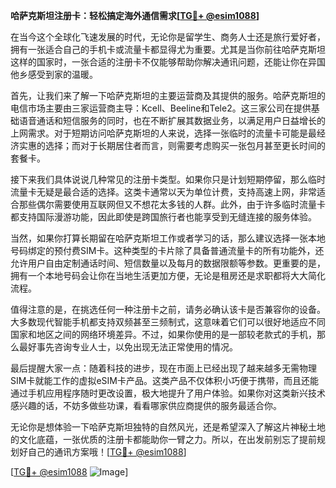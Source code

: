 **哈萨克斯坦注册卡：轻松搞定海外通信需求[[TG💪+ @esim1088](https://t.me/s/esim1088)]**

在当今这个全球化飞速发展的时代，无论你是留学生、商务人士还是旅行爱好者，拥有一张适合自己的手机卡或流量卡都显得尤为重要。尤其是当你前往哈萨克斯坦这样的国家时，一张合适的注册卡不仅能够帮助你解决通讯问题，还能让你在异国他乡感受到家的温暖。

首先，让我们来了解一下哈萨克斯坦的主要运营商及其提供的服务。哈萨克斯坦的电信市场主要由三家运营商主导：Kcell、Beeline和Tele2。这三家公司在提供基础语音通话和短信服务的同时，也在不断扩展其数据业务，以满足用户日益增长的上网需求。对于短期访问哈萨克斯坦的人来说，选择一张临时的流量卡可能是最经济实惠的选择；而对于长期居住者而言，则需要考虑购买一张包月甚至更长时间的套餐卡。

接下来我们具体说说几种常见的注册卡类型。如果你只是计划短期停留，那么临时流量卡无疑是最合适的选择。这类卡通常以天为单位计费，支持高速上网，非常适合那些偶尔需要使用互联网但又不想花太多钱的人群。此外，由于许多临时流量卡都支持国际漫游功能，因此即使是跨国旅行者也能享受到无缝连接的服务体验。

当然，如果你打算长期留在哈萨克斯坦工作或者学习的话，那么建议选择一张本地号码绑定的预付费SIM卡。这种类型的卡片除了具备普通流量卡的所有功能外，还允许用户自由定制通话时间、短信数量以及每月的数据限额等参数。更重要的是，拥有一个本地号码会让你在当地生活更加方便，无论是租房还是求职都将大大简化流程。

值得注意的是，在挑选任何一种注册卡之前，请务必确认该卡是否兼容你的设备。大多数现代智能手机都支持双频甚至三频制式，这意味着它们可以很好地适应不同国家和地区之间的网络环境差异。不过，如果你使用的是一部较老款式的手机，那么最好事先咨询专业人士，以免出现无法正常使用的情况。

最后提醒大家一点：随着科技的进步，现在市面上已经出现了越来越多无需物理SIM卡就能工作的虚拟eSIM卡产品。这类产品不仅体积小巧便于携带，而且还能通过手机应用程序随时更改设置，极大地提升了用户体验。如果你对这类新兴技术感兴趣的话，不妨多做些功课，看看哪家供应商提供的服务最适合你。

无论你是想体验一下哈萨克斯坦独特的自然风光，还是希望深入了解这片神秘土地的文化底蕴，一张优质的注册卡都能助你一臂之力。所以，在出发前别忘了提前规划好自己的通讯方案哦！[[TG💪+ @esim1088](https://t.me/s/esim1088)]

[[TG💪+ @esim1088](https://t.me/s/esim1088) ![Image](https://i.postimg.cc/4NQfJmqS/Snipaste-2025-05-13-00-14-12.png)]